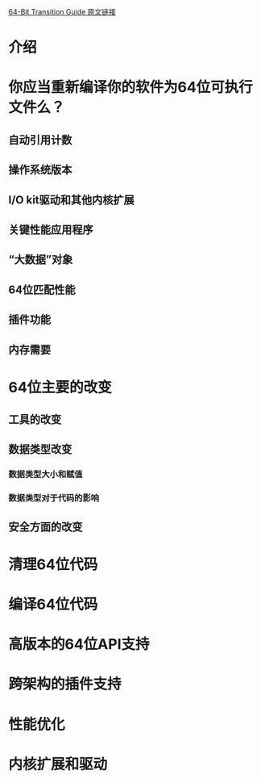 [64-Bit Transition Guide 原文链接](https://developer.apple.com/library/archive/documentation/Darwin/Conceptual/64bitPorting/intro/intro.html#//apple_ref/doc/uid/TP40001064)  

# 介绍

# 你应当重新编译你的软件为64位可执行文件么？

## 自动引用计数

## 操作系统版本

## I/O kit驱动和其他内核扩展

## 关键性能应用程序

## “大数据”对象

## 64位匹配性能

## 插件功能

## 内存需要

# 64位主要的改变

## 工具的改变

## 数据类型改变

### 数据类型大小和赋值

### 数据类型对于代码的影响

## 安全方面的改变

# 清理64位代码

# 编译64位代码

# 高版本的64位API支持

# 跨架构的插件支持

# 性能优化

# 内核扩展和驱动